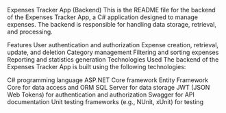 Expenses Tracker App (Backend)
This is the README file for the backend of the Expenses Tracker App, a C# application designed to manage expenses. The backend is responsible for handling data storage, retrieval, and processing.

Features
User authentication and authorization
Expense creation, retrieval, update, and deletion
Category management
Filtering and sorting expenses
Reporting and statistics generation
Technologies Used
The backend of the Expenses Tracker App is built using the following technologies:

C# programming language
ASP.NET Core framework
Entity Framework Core for data access and ORM
SQL Server for data storage
JWT (JSON Web Tokens) for authentication and authorization
Swagger for API documentation
Unit testing frameworks (e.g., NUnit, xUnit) for testing
